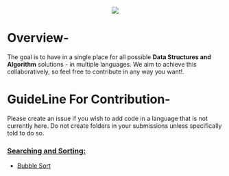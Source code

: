 <p align="center">
<img src="https://img.shields.io/badge/Python-FFD43B?style=for-the-badge&logo=python&logoColor=darkgreen">
</p>

# Overview-
The goal is to have in a single place for all possible **Data Structures and Algorithm** solutions - in multiple languages. We aim to achieve this collaboratively, so feel free to contribute in any way you want!.

# GuideLine For Contribution-
Please create an issue if you wish to add code in a language that is not currently here. Do not create folders in your submissions unless specifically told to do so.

### [Searching and Sorting:](Searching_and_Sorting/)
- [Bubble Sort](Searching_and_Sorting/Bubble_Sort.py)

